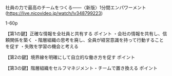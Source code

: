 社員の力で最高のチームをつくる――〈新版〉1分間エンパワーメント(https://live.nicovideo.jp/watch/lv348799223)

1-60p

【第1の鍵】正確な情報を全社員と共有する
ポイント
・会社の情報を共有し、信頼関係を築く
・階層組織の思考を廃し、全員が経営意識を持って行動することを促す
・失敗を学習の機会と考える

【第2の鍵】境界線を明確にして自立的な働き方を促す
ポイント

【第3の鍵】階層組織をセルフマネジメント・チームで置き換える
ポイント
